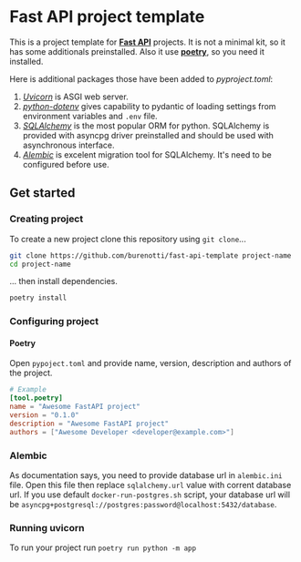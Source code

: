 # Fast API project template

This is a project template for [**Fast API**](https://fastapi.tiangolo.com/) projects. It is not a minimal kit, so it has some additionals preinstalled. Also it use [**poetry**](https://python-poetry.org/), so you need it installed.

Here is additional packages those have been added to *pyproject.toml*:
1. [*Uvicorn*](https://www.uvicorn.org/) is ASGI web server.
2. [*python-dotenv*](https://pypi.org/project/python-dotenv/) gives capability to pydantic of loading settings from environment variables and `.env` file.
3. [*SQLAlchemy*](https://www.sqlalchemy.org/) is the most popular ORM for python. SQLAlchemy is provided with asyncpg driver preinstalled and should be used with asynchronous interface.
4. [*Alembic*](https://alembic.sqlalchemy.org/) is excelent migration tool for SQLAlchemy. It's need to be configured before use.

## Get started
### Creating project
To create a new project clone this repository using `git clone`...
```bash
git clone https://github.com/burenotti/fast-api-template project-name
cd project-name
```
... then install dependencies.
```bash
poetry install
```
### Configuring project
#### Poetry
Open `pypoject.toml` and provide name, version, description and authors of the project.
```toml
# Example
[tool.poetry]
name = "Awesome FastAPI project"
version = "0.1.0"
description = "Awesome FastAPI project"
authors = ["Awesome Developer <developer@example.com>"]
```
### Alembic
As documentation says, you need to provide database url in `alembic.ini` file. Open this file then replace `sqlalchemy.url` value with corrent database url.
If you use default `docker-run-postgres.sh` script, your database url will be `asyncpg+postgresql://postgres:password@localhost:5432/database`.

### Running uvicorn

To run your project run `poetry run python -m app`
